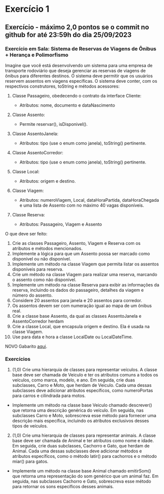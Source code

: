 # Exercício 1

## Exercício - máximo 2,0 pontos se o commit no github for até 23:59h do dia 25/09/2023

### Exercício em Sala: Sistema de Reservas de Viagens de Ônibus + Herança e Polimorfismo

Imagine que você está desenvolvendo um sistema para uma empresa de transporte rodoviário que deseja gerenciar as reservas de viagens de ônibus para diferentes destinos. O sistema deve permitir que os usuários reservem assentos em viagens específicas. O sistema deve conter, com os respectivos construtores, toString e métodos acessores:

1. Classe Passageiro, obedecendo o contrato da interface Cliente:

   - Atributos: nome, documento e dataNascimento

2. Classe Assento:

   - Permite reservar(), isDisponivel().

3. Classe AssentoJanela:

   - Atributos: tipo (use o enum como janela), toString() pertinente.

4. Classe AssentoCorredor:

   - Atributos: tipo (use o enum como janela), toString() pertinente.

5. Classe Local:

   - Atributos: origem e destino.

6. Classe Viagem:

   - Atributos: numeroViagem, Local, dataHoraPartida, dataHoraChegada e uma lista de Assento com no máximo 40 vagas disponíveis.

7. Classe Reserva:
   - Atributos: Passageiro, Viagem e Assento

O que deve ser feito:

1. Crie as classes Passageiro, Assento, Viagem e Reserva com os atributos e métodos mencionados.
2. Implemente a lógica para que um Assento possa ser marcado como disponível ou não disponível.
3. Implemente um método na classe Viagem que permita listar os assentos disponíveis para reserva.
4. Crie um método na classe Viagem para realizar uma reserva, marcando o assento como não disponível.
5. Implemente um método na classe Reserva para exibir as informações da reserva, incluindo os dados do passageiro, detalhes da viagem e número do assento.
6. Considere 20 assentos para janela e 20 assentos para corredor.
7. Os assentos devem ser com numeração igual ao mapa de um ônibus real.
8. Crie a classe base Assento, da qual as classes AssentoJanela e AssentoCorredor herdam
9. Crie a classe Local, que encapsula origem e destino. Ela é usada na classe Viagem.
10. Use para data e hora a classe LocalDate ou LocalDateTime.

NOVO Gabarito [aqui](https://github.com/ap3ufersa/ap3_2023.1_xicoArruda/tree/main/ap3_xico/src/br/com/xico/aula6/gabaritoExercicioOnibus).

### Exercícios

1. (1,0) Crie uma hierarquia de classes para representar veículos. A classe base deve ser chamada de Veiculo e ter os atributos comuns a todos os veículos, como marca, modelo, e ano. Em seguida, crie duas subclasses, Carro e Moto, que herdam de Veiculo. Cada uma dessas subclasses deve adicionar atributos específicos, como numeroPortas para carros e cilindrada para motos.

- Implemente um método na classe base Veiculo chamado descrever() que retorna uma descrição genérica do veículo. Em seguida, nas subclasses Carro e Moto, sobrescreva esse método para fornecer uma descrição mais específica, incluindo os atributos exclusivos desses tipos de veículos.

2. (1,0) Crie uma hierarquia de classes para representar animais. A classe base deve ser chamada de Animal e ter atributos como nome e idade. Em seguida, crie duas subclasses, Cachorro e Gato, que herdam de Animal. Cada uma dessas subclasses deve adicionar métodos e atributos específicos, como o método latir() para cachorros e o método miar() para gatos.

- Implemente um método na classe base Animal chamado emitirSom() que retorna uma representação do som genérico que um animal faz. Em seguida, nas subclasses Cachorro e Gato, sobrescreva esse método para retornar os sons específicos desses animais.
